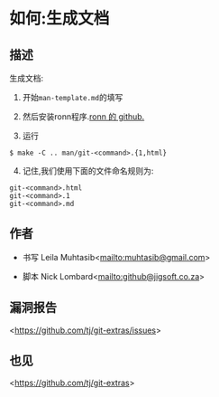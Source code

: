 
# 如何:生成文档

## 描述

生成文档:

1) 开始`man-template.md`的填写

2) 然后安装ronn程序.[ronn 的 github.](https://github.com/rtomayko/ronn)

3) 运行

```
$ make -C .. man/git-<command>.{1,html}
```

4) 记住,我们使用下面的文件命名规则为:

```
git-<command>.html
git-<command>.1
git-<command>.md
```

## 作者

- 书写 Leila Muhtasib\<<mailto:muhtasib@gmail.com>>

- 脚本 Nick Lombard\<<mailto:github@jigsoft.co.za>>

## 漏洞报告

\<<https://github.com/tj/git-extras/issues>>

## 也见

\<<https://github.com/tj/git-extras>>
